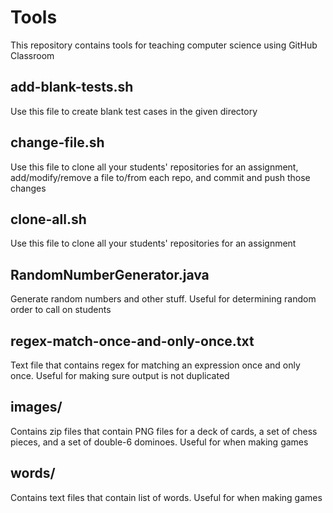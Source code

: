 # Tools
This repository contains tools for teaching computer science using GitHub Classroom

## add-blank-tests.sh
Use this file to create blank test cases in the given directory

## change-file.sh
Use this file to clone all your students' repositories for an assignment, add/modify/remove a file to/from each repo, and commit and push those changes

## clone-all.sh
Use this file to clone all your students' repositories for an assignment

## RandomNumberGenerator.java
Generate random numbers and other stuff. Useful for determining random order to call on students

## regex-match-once-and-only-once.txt
Text file that contains regex for matching an expression once and only once. Useful for making sure output is not duplicated

## images/
Contains zip files that contain PNG files for a deck of cards, a set of chess pieces, and a set of double-6 dominoes. Useful for when making games

## words/
Contains text files that contain list of words. Useful for when making games
